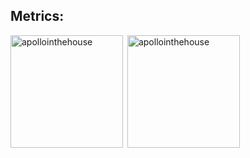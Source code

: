 ## Metrics:
<p><img align="left" height="180"src="https://github-readme-stats-one-orcin.vercel.app/api/top-langs?username=apollointhehouse&show_icons=true&theme=tokyonight&hide_border=false&layout=compact&locale=en" alt="apollointhehouse" /></p>
<p>&nbsp;<img align="center" height="180" src="https://github-readme-stats-one-orcin.vercel.app/api?username=apollointhehouse&show_icons=true&theme=tokyonight&locale=en" alt="apollointhehouse" /></p>
